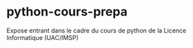 # python-cours-prepa
Expose entrant dans le cadre du cours de python de la Licence Informatique (UAC/IMSP)
